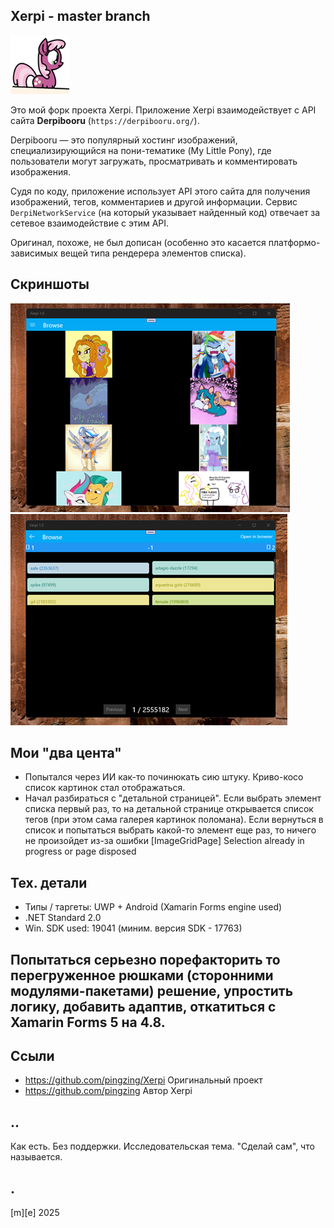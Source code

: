 ## Xerpi - master branch

![](/Images/logo.png)

Это мой форк проекта Xerpi. Приложение Xerpi взаимодействует с API сайта **Derpibooru** (`https://derpibooru.org/`). 

Derpibooru — это популярный хостинг изображений, специализирующийся на пони-тематике (My Little Pony), где пользователи могут загружать, просматривать и комментировать изображения. 

Судя по коду, приложение использует API этого сайта для получения изображений, тегов, комментариев и другой информации. Сервис `DerpiNetworkService` (на который указывает найденный код) отвечает за сетевое взаимодействие с этим API.

Оригинал, похоже, не был дописан (особенно это касается платформо-зависимых вещей типа рендерера элементов списка).

## Скриншоты
![](/Images/sshot01.png)
![](/Images/sshot02.png)

## Мои "два цента"
- Попытался через ИИ как-то починюкать сию штуку. Криво-косо список картинок стал отображаться.
- Начал разбираться с "детальной страницей". Если выбрать элемент списка первый раз, то на детальной странице открывается список тегов (при этом сама галерея картинок поломана). Если вернуться в список и попытаться выбрать какой-то элемент еще раз, то ничего не произойдет из-за ошибки [ImageGridPage] Selection already in progress or page disposed
 

## Тех. детали
- Типы / таргеты: UWP + Android (Xamarin Forms engine used)
- .NET Standard 2.0
- Win. SDK used: 19041 (миним. версия SDK - 17763)

## Попытаться серьезно порефакторить то перегруженное рюшками (сторонними модулями-пакетами) решение, упростить логику, добавить адаптив, откатиться с Xamarin Forms 5 на 4.8.

## Ссыли
- https://github.com/pingzing/Xerpi Оригинальный проект
- https://github.com/pingzing Автор Xerpi 


## ..
Как есть. Без поддержки. Исследовательская тема. "Сделай сам", что называется.

## .
[m][e] 2025